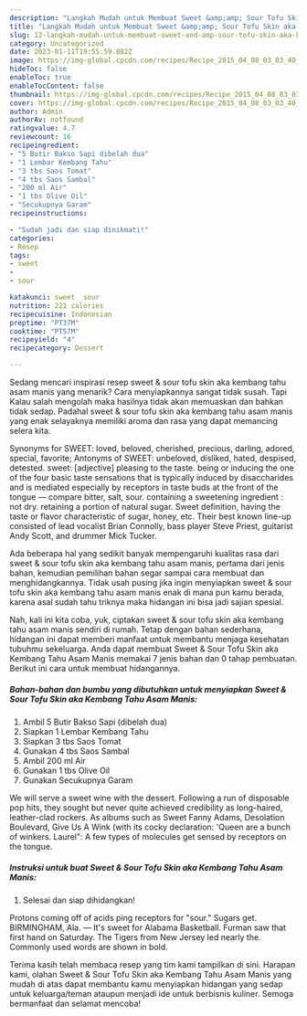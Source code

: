 ```yaml
---
description: "Langkah Mudah untuk Membuat Sweet &amp;amp; Sour Tofu Skin aka Kembang Tahu Asam Manis yang Lezat"
title: "Langkah Mudah untuk Membuat Sweet &amp;amp; Sour Tofu Skin aka Kembang Tahu Asam Manis yang Lezat"
slug: 12-langkah-mudah-untuk-membuat-sweet-and-amp-sour-tofu-skin-aka-kembang-tahu-asam-manis-yang-lezat
category: Uncategorized
date: 2023-01-11T19:55:59.882Z
image: https://img-global.cpcdn.com/recipes/Recipe_2015_04_08_03_03_40_949_fba4d824b2358c10f26f/680x482cq70/sweet-sour-tofu-skin-aka-kembang-tahu-asam-manis-foto-resep-utama.jpg
hideToc: false
enableToc: true
enableTocContent: false
thumbnail: https://img-global.cpcdn.com/recipes/Recipe_2015_04_08_03_03_40_949_fba4d824b2358c10f26f/680x482cq70/sweet-sour-tofu-skin-aka-kembang-tahu-asam-manis-foto-resep-utama.jpg
cover: https://img-global.cpcdn.com/recipes/Recipe_2015_04_08_03_03_40_949_fba4d824b2358c10f26f/680x482cq70/sweet-sour-tofu-skin-aka-kembang-tahu-asam-manis-foto-resep-utama.jpg
author: Admin
authorAv: notfound
ratingvalue: 4.7
reviewcount: 16
recipeingredient:
- "5 Butir Bakso Sapi dibelah dua"
- "1 Lembar Kembang Tahu"
- "3 tbs Saos Tomat"
- "4 tbs Saos Sambal"
- "200 ml Air"
- "1 tbs Olive Oil"
- "Secukupnya Garam"
recipeinstructions:

- "Sudah jadi dan siap dinikmati!"
categories:
- Resep
tags:
- sweet
- 
- sour

katakunci: sweet  sour 
nutrition: 221 calories
recipecuisine: Indonesian
preptime: "PT37M"
cooktime: "PT57M"
recipeyield: "4"
recipecategory: Dessert

---
```



Sedang mencari inspirasi resep sweet &amp; sour tofu skin aka kembang tahu asam manis yang menarik? Cara menyiapkannya sangat tidak susah. Tapi Kalau salah mengolah maka hasilnya tidak akan memuaskan dan bahkan tidak sedap. Padahal sweet &amp; sour tofu skin aka kembang tahu asam manis yang enak selayaknya memiliki aroma dan rasa yang dapat memancing selera kita.


Synonyms for SWEET: loved, beloved, cherished, precious, darling, adored, special, favorite; Antonyms of SWEET: unbeloved, disliked, hated, despised, detested. sweet: [adjective] pleasing to the taste. being or inducing the one of the four basic taste sensations that is typically induced by disaccharides and is mediated especially by receptors in taste buds at the front of the tongue — compare bitter, salt, sour. containing a sweetening ingredient : not dry. retaining a portion of natural sugar. Sweet definition, having the taste or flavor characteristic of sugar, honey, etc. Their best known line-up consisted of lead vocalist Brian Connolly, bass player Steve Priest, guitarist Andy Scott, and drummer Mick Tucker.

Ada beberapa hal yang sedikit banyak mempengaruhi kualitas rasa dari sweet &amp; sour tofu skin aka kembang tahu asam manis, pertama dari jenis bahan, kemudian pemilihan bahan segar sampai cara membuat dan menghidangkannya. Tidak usah pusing jika ingin menyiapkan sweet &amp; sour tofu skin aka kembang tahu asam manis enak di mana pun kamu berada, karena asal sudah tahu triknya maka hidangan ini bisa jadi sajian spesial.


Nah, kali ini kita coba, yuk, ciptakan sweet &amp; sour tofu skin aka kembang tahu asam manis sendiri di rumah. Tetap dengan bahan sederhana, hidangan ini dapat memberi manfaat untuk membantu menjaga kesehatan tubuhmu sekeluarga. Anda dapat membuat Sweet &amp; Sour Tofu Skin aka Kembang Tahu Asam Manis memakai 7 jenis bahan dan 0 tahap pembuatan. Berikut ini cara untuk membuat hidangannya.

<!--inarticleads1-->

##### Bahan-bahan dan bumbu yang dibutuhkan untuk menyiapkan Sweet &amp; Sour Tofu Skin aka Kembang Tahu Asam Manis:

1. Ambil 5 Butir Bakso Sapi (dibelah dua)
1. Siapkan 1 Lembar Kembang Tahu
1. Siapkan 3 tbs Saos Tomat
1. Gunakan 4 tbs Saos Sambal
1. Ambil 200 ml Air
1. Gunakan 1 tbs Olive Oil
1. Gunakan Secukupnya Garam


We will serve a sweet wine with the dessert. Following a run of disposable pop hits, they sought but never quite achieved credibility as long-haired, leather-clad rockers. As albums such as Sweet Fanny Adams, Desolation Boulevard, Give Us A Wink (with its cocky declaration: &#39;Queen are a bunch of winkers. Laurel&#34;: A few types of molecules get sensed by receptors on the tongue. 

<!--inarticleads2-->

##### Instruksi untuk buat Sweet &amp; Sour Tofu Skin aka Kembang Tahu Asam Manis:


1. Selesai dan siap dihidangkan!

Protons coming off of acids ping receptors for &#34;sour.&#34; Sugars get. BIRMINGHAM, Ala. — It&#39;s sweet for Alabama Basketball. Furman saw that first hand on Saturday. The Tigers from New Jersey led nearly the. Commonly used words are shown in bold. 

Terima kasih telah membaca resep yang tim kami tampilkan di sini. Harapan kami, olahan Sweet &amp; Sour Tofu Skin aka Kembang Tahu Asam Manis yang mudah di atas dapat membantu kamu menyiapkan hidangan yang sedap untuk keluarga/teman ataupun menjadi ide untuk berbisnis kuliner. Semoga bermanfaat dan selamat mencoba!
